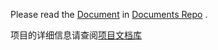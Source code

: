 Please read the [Document](https://github.com/Sciuromorpha/Documents/blob/main/README.md) in [Documents Repo](https://github.com/Sciuromorpha/Documents) .

项目的详细信息请查阅[项目文档库](https://github.com/Sciuromorpha/Documents)